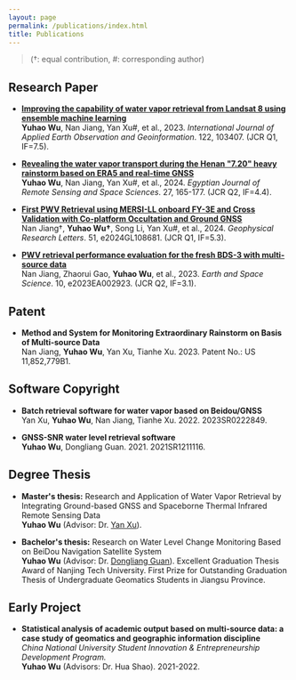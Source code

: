 ```yaml
---
layout: page
permalink: /publications/index.html
title: Publications
---
```


> (†: equal contribution, #: corresponding author)

## Research Paper

- **[Improving the capability of water vapor retrieval from Landsat 8 using ensemble machine learning](https://doi.org/10.1016/j.jag.2023.103407)**<br>**Yuhao Wu**, Nan Jiang, Yan Xu#, et al., 2023. *International Journal of Applied Earth Observation and Geoinformation*. 122, 103407. (JCR Q1, IF=7.5).<br>

- **[Revealing the water vapor transport during the Henan "7.20" heavy rainstorm based on ERA5 and real-time GNSS](https://doi.org/10.1016/j.ejrs.2024.02.004)**<br>**Yuhao Wu**, Nan Jiang, Yan Xu#, et al., 2024. *Egyptian Journal of Remote Sensing and Space Sciences*. 27, 165-177. (JCR Q2, IF=4.4).<br>

- **[First PWV Retrieval using MERSI-LL onboard FY-3E and Cross Validation with Co-platform Occultation and Ground GNSS](https://doi.org/10.1029/2024GL108681)**<br>Nan Jiang†, **Yuhao Wu†**, Song Li, Yan Xu#, et al., 2024. *Geophysical Research Letters*. 51, e2024GL108681. (JCR Q1, IF=5.3).<br>

- **[PWV retrieval performance evaluation for the fresh BDS-3 with multi-source data](https://doi.org/10.1029/2023EA002923)**<br>Nan Jiang, Zhaorui Gao, **Yuhao Wu**, et al., 2023. *Earth and Space Science*. 10, e2023EA002923. (JCR Q2, IF=3.1). <br>

## Patent
- **Method and System for Monitoring Extraordinary Rainstorm on Basis of Multi-source Data**<br>Nan Jiang, **Yuhao Wu**, Yan Xu, Tianhe Xu. 2023. Patent No.: US 11,852,779B1.<br>

## Software Copyright
- **Batch retrieval software for water vapor based on Beidou/GNSS**<br>Yan Xu, **Yuhao Wu**, Nan Jiang, Tianhe Xu. 2022. 2023SR0222849.<br>

- **GNSS-SNR water level retrieval software**<br>**Yuhao Wu**, Dongliang Guan. 2021. 2021SR1211116.<br>

## Degree Thesis

- **Master's thesis:** Research and Application of Water Vapor Retrieval by Integrating Ground-based GNSS and Spaceborne Thermal Infrared Remote Sensing Data<br>**Yuhao Wu** (Advisor: Dr. [Yan Xu](https://apd.wh.sdu.edu.cn/info/1510/1912.htm)). <br>

- **Bachelor's thesis:** Research on Water Level Change Monitoring Based on BeiDou Navigation Satellite System<br>**Yuhao Wu** (Advisor: Dr. [Dongliang Guan](https://cge.njtech.edu.cn/info/1045/2861.htm)). Excellent Graduation Thesis Award of Nanjing Tech University. First Prize for Outstanding Graduation Thesis of Undergraduate Geomatics Students in Jiangsu Province.<br>

## Early Project

- **Statistical analysis of academic output based on multi-source data: a case study of geomatics and geographic information discipline**<br>*China National University Student Innovation & Entrepreneurship Development Program.*<br>**Yuhao Wu** (Advisors: Dr. Hua Shao). 2021-2022.

